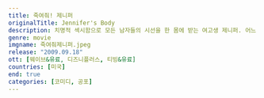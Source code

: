 ```yaml
---
title: 죽여줘! 제니퍼
originalTitle: Jennifer's Body
description: 치명적 섹시함으로 모든 남자들의 시선을 한 몸에 받는 여고생 제니퍼. 어느 날, 보이밴드의 공연을 보기 위해 절친 니디와 함께 클럽에 간 제니퍼는 보컬과 눈이 맞아 밴드를 따라 나선다. 하지만 그들은 제니퍼의 심장에 칼을 꽂으려 하는데... 바로, 그녀를 순결한 처녀로 오인한 밴드 멤버들이 그녀를 악마에게 바쳐 인기를 얻고자 했던 것! 그날 밤, 제니퍼는 온 몸이 피투성이가 된 채 집으로 돌아오고, 학교의 남학생들이 하나 둘 참혹한 시체로 발견되기 시작한다. 니디는 사건이 계속 될수록 점점 더 아름다워지는 제니퍼를 의심하면서 그녀의 비밀에 다가서는데...
genre: movie
imgname: 죽여줘제니퍼.jpeg
release: "2009.09.18"
ott: [웨이브&유료, 디즈니플러스, 티빙&유료]
countries: [미국]
end: true
categories: [코미디, 공포]
---
```

